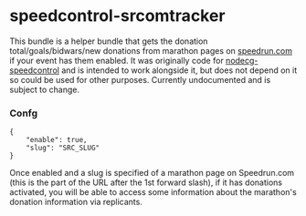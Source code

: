 # speedcontrol-srcomtracker

This bundle is a helper bundle that gets the donation total/goals/bidwars/new donations from marathon pages on [speedrun.com](https://www.speedrun.com/) if your event has them enabled. It was originally code for [nodecg-speedcontrol](https://github.com/speedcontrol/nodecg-speedcontrol) and is intended to work alongside it, but does not depend on it so could be used for other purposes. Currently undocumented and is subject to change.

### Confg

```
{
	"enable": true,
	"slug": "SRC_SLUG"
}
```

Once enabled and a slug is specified of a marathon page on Speedrun.com (this is the part of the URL after the 1st forward slash), if it has donations activated, you will be able to access some information about the marathon's donation information via replicants.
